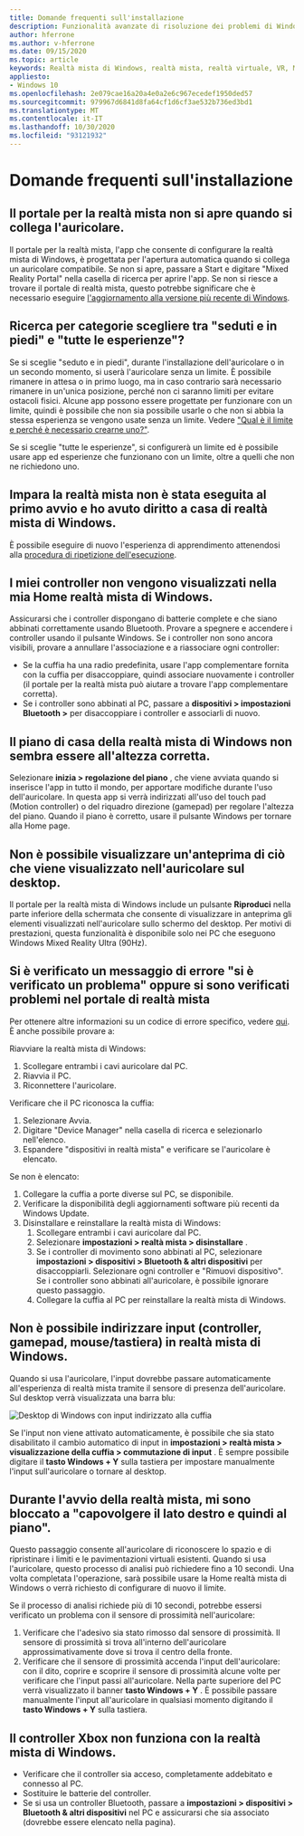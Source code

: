 ```yaml
---
title: Domande frequenti sull'installazione
description: Funzionalità avanzate di risoluzione dei problemi di Windows per le domande di installazione che vanno oltre la documentazione del supporto clienti standard.
author: hferrone
ms.author: v-hferrone
ms.date: 09/15/2020
ms.topic: article
keywords: Realtà mista di Windows, realtà mista, realtà virtuale, VR, MR, risoluzione dei problemi, errori, guida, supporto tecnico, installazione, Home realtà mista di Windows, portale di realtà mista di Windows
appliesto:
- Windows 10
ms.openlocfilehash: 2e079cae16a20a4e0a2e6c967ecedef1950ded57
ms.sourcegitcommit: 979967d6841d8fa64cf1d6cf3ae532b736ed3bd1
ms.translationtype: MT
ms.contentlocale: it-IT
ms.lasthandoff: 10/30/2020
ms.locfileid: "93121932"
---
```

# <a name="setup-faqs"></a>Domande frequenti sull'installazione 

## <a name="the-mixed-reality-portal-doesnt-open-when-i-plug-in-my-headset"></a>Il portale per la realtà mista non si apre quando si collega l'auricolare.

Il portale per la realtà mista, l'app che consente di configurare la realtà mista di Windows, è progettata per l'apertura automatica quando si collega un auricolare compatibile. Se non si apre, passare a Start e digitare "Mixed Reality Portal" nella casella di ricerca per aprire l'app. Se non si riesce a trovare il portale di realtà mista, questo potrebbe significare che è necessario eseguire [l'aggiornamento alla versione più recente di Windows](https://support.microsoft.com/en-us/help/12373/windows-update-faq).

## <a name="how-do-i-choose-between-seated-and-standing-and-all-experiences"></a>Ricerca per categorie scegliere tra "seduti e in piedi" e "tutte le esperienze"?

Se si sceglie "seduto e in piedi", durante l'installazione dell'auricolare o in un secondo momento, si userà l'auricolare senza un limite. È possibile rimanere in attesa o in primo luogo, ma in caso contrario sarà necessario rimanere in un'unica posizione, perché non ci saranno limiti per evitare ostacoli fisici. Alcune app possono essere progettate per funzionare con un limite, quindi è possibile che non sia possibile usarle o che non si abbia la stessa esperienza se vengono usate senza un limite. Vedere ["Qual è il limite e perché è necessario crearne uno?"](boundary-questions.md#whats-a-boundary-and-why-should-i-create-one).

Se si sceglie "tutte le esperienze", si configurerà un limite ed è possibile usare app ed esperienze che funzionano con un limite, oltre a quelli che non ne richiedono uno. 

## <a name="learn-mixed-reality-didnt-run-on-first-launch-and-i-went-right-to-windows-mixed-reality-home"></a>Impara la realtà mista non è stata eseguita al primo avvio e ho avuto diritto a casa di realtà mista di Windows.

È possibile eseguire di nuovo l'esperienza di apprendimento attenendosi alla [procedura di ripetizione dell'esecuzione](learn-mixed-reality.md#how-do-i-re-run-the-learning-experience). 

## <a name="my-controllers-arent-showing-in-my-windows-mixed-reality-home"></a>I miei controller non vengono visualizzati nella mia Home realtà mista di Windows.

Assicurarsi che i controller dispongano di batterie complete e che siano abbinati correttamente usando Bluetooth. Provare a spegnere e accendere i controller usando il pulsante Windows. Se i controller non sono ancora visibili, provare a annullare l'associazione e a riassociare ogni controller: 
* Se la cuffia ha una radio predefinita, usare l'app complementare fornita con la cuffia per disaccoppiare, quindi associare nuovamente i controller (il portale per la realtà mista può aiutare a trovare l'app complementare corretta). 
* Se i controller sono abbinati al PC, passare a **dispositivi > impostazioni Bluetooth >** per disaccoppiare i controller e associarli di nuovo. 

## <a name="the-floor-of-my-windows-mixed-reality-home-doesnt-appear-to-be-at-the-correct-height"></a>Il piano di casa della realtà mista di Windows non sembra essere all'altezza corretta.

Selezionare **inizia > regolazione del piano** , che viene avviata quando si inserisce l'app in tutto il mondo, per apportare modifiche durante l'uso dell'auricolare. In questa app si verrà indirizzati all'uso del touch pad (Motion controller) o del riquadro direzione (gamepad) per regolare l'altezza del piano. Quando il piano è corretto, usare il pulsante Windows per tornare alla Home page.

## <a name="i-cant-show-a-preview-of-what-im-seeing-in-my-headset-on-my-desktop"></a>Non è possibile visualizzare un'anteprima di ciò che viene visualizzato nell'auricolare sul desktop.

Il portale per la realtà mista di Windows include un pulsante **Riproduci** nella parte inferiore della schermata che consente di visualizzare in anteprima gli elementi visualizzati nell'auricolare sullo schermo del desktop. Per motivi di prestazioni, questa funzionalità è disponibile solo nei PC che eseguono Windows Mixed Reality Ultra (90Hz).

## <a name="i-got-a-something-went-wrong-error-message-or-im-having-problems-in-the-mixed-reality-portal"></a>Si è verificato un messaggio di errore "si è verificato un problema" oppure si sono verificati problemi nel portale di realtà mista
Per ottenere altre informazioni su un codice di errore specifico, vedere [qui](error-codes.md). È anche possibile provare a:

Riavviare la realtà mista di Windows:
1. Scollegare entrambi i cavi auricolare dal PC.
2. Riavvia il PC.
3. Riconnettere l'auricolare.

Verificare che il PC riconosca la cuffia:
1. Selezionare Avvia.
2. Digitare "Device Manager" nella casella di ricerca e selezionarlo nell'elenco. 
3. Espandere "dispositivi in realtà mista" e verificare se l'auricolare è elencato. 

Se non è elencato:
1. Collegare la cuffia a porte diverse sul PC, se disponibile.
2. Verificare la disponibilità degli aggiornamenti software più recenti da Windows Update.
3. Disinstallare e reinstallare la realtà mista di Windows:
    1. Scollegare entrambi i cavi auricolare dal PC.
    2. Selezionare **impostazioni > realtà mista > disinstallare** .
    3. Se i controller di movimento sono abbinati al PC, selezionare **impostazioni > dispositivi > Bluetooth & altri dispositivi** per disaccoppiarli. Selezionare ogni controller e "Rimuovi dispositivo". Se i controller sono abbinati all'auricolare, è possibile ignorare questo passaggio.
    4. Collegare la cuffia al PC per reinstallare la realtà mista di Windows.

## <a name="i-cant-direct-input-controllers-gamepad-mousekeyboard-into-windows-mixed-reality"></a>Non è possibile indirizzare input (controller, gamepad, mouse/tastiera) in realtà mista di Windows.

Quando si usa l'auricolare, l'input dovrebbe passare automaticamente all'esperienza di realtà mista tramite il sensore di presenza dell'auricolare. Sul desktop verrà visualizzata una barra blu:

![Desktop di Windows con input indirizzato alla cuffia](images/1050px-windowsy.png)

Se l'input non viene attivato automaticamente, è possibile che sia stato disabilitato il cambio automatico di input in **impostazioni > realtà mista > visualizzazione della cuffia > commutazione di input** . È sempre possibile digitare il **tasto Windows + Y** sulla tastiera per impostare manualmente l'input sull'auricolare o tornare al desktop.

## <a name="during-mixed-reality-start-up-im-stuck-at-turn-your-head-side-to-side-and-then-at-the-floor"></a>Durante l'avvio della realtà mista, mi sono bloccato a "capovolgere il lato destro e quindi al piano".

Questo passaggio consente all'auricolare di riconoscere lo spazio e di ripristinare i limiti e le pavimentazioni virtuali esistenti. Quando si usa l'auricolare, questo processo di analisi può richiedere fino a 10 secondi. Una volta completata l'operazione, sarà possibile usare la Home realtà mista di Windows o verrà richiesto di configurare di nuovo il limite.

Se il processo di analisi richiede più di 10 secondi, potrebbe essersi verificato un problema con il sensore di prossimità nell'auricolare:
1. Verificare che l'adesivo sia stato rimosso dal sensore di prossimità. Il sensore di prossimità si trova all'interno dell'auricolare approssimativamente dove si trova il centro della fronte.
2. Verificare che il sensore di prossimità accenda l'input dell'auricolare: con il dito, coprire e scoprire il sensore di prossimità alcune volte per verificare che l'input passi all'auricolare. Nella parte superiore del PC verrà visualizzato il banner **tasto Windows + Y** . È possibile passare manualmente l'input all'auricolare in qualsiasi momento digitando il **tasto Windows + Y** sulla tastiera.

## <a name="my-xbox-controller-isnt-working-with-windows-mixed-reality"></a>Il controller Xbox non funziona con la realtà mista di Windows.

* Verificare che il controller sia acceso, completamente addebitato e connesso al PC.
* Sostituire le batterie del controller.
* Se si usa un controller Bluetooth, passare a **impostazioni > dispositivi > Bluetooth & altri dispositivi** nel PC e assicurarsi che sia associato (dovrebbe essere elencato nella pagina).
